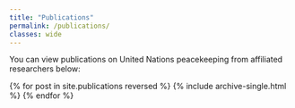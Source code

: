 ```yaml
---
title: "Publications"
permalink: /publications/
classes: wide
---
```


You can view publications on United Nations peacekeeping from affiliated
researchers below:

{% for post in site.publications reversed %}
  {% include archive-single.html %}
{% endfor %}
